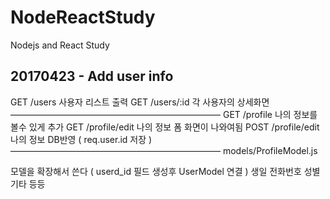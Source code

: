 # NodeReactStudy
Nodejs and React Study


## 20170423 - Add user info

GET /users 사용자 리스트 출력
GET /users/:id 각 사용자의 상세화면
————————————————————————
GET /profile 나의 정보를 볼수 있게 추가
GET /profile/edit 나의 정보 폼 화면이 나와여됨
POST /profile/edit 나의 정보 DB반영 (  req.user.id 저장 )
————————————————————————
models/ProfileModel.js

모델을 확장해서 쓴다 ( userd_id 필드 생성후 UserModel 연결 )
생일
전화번호
성별 기타 등등